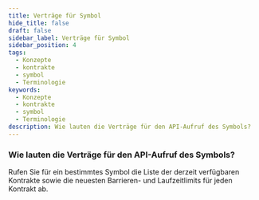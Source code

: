 ```yaml
---
title: Verträge für Symbol
hide_title: false
draft: false
sidebar_label: Verträge für Symbol
sidebar_position: 4
tags:
  - Konzepte
  - kontrakte
  - symbol
  - Terminologie
keywords:
  - Konzepte
  - kontrakte
  - symbol
  - Terminologie
description: Wie lauten die Verträge für den API-Aufruf des Symbols?
---
```


### Wie lauten die Verträge für den API-Aufruf des Symbols?

Rufen Sie für ein bestimmtes Symbol die Liste der derzeit verfügbaren Kontrakte sowie die neuesten Barrieren- und Laufzeitlimits für jeden Kontrakt ab.
